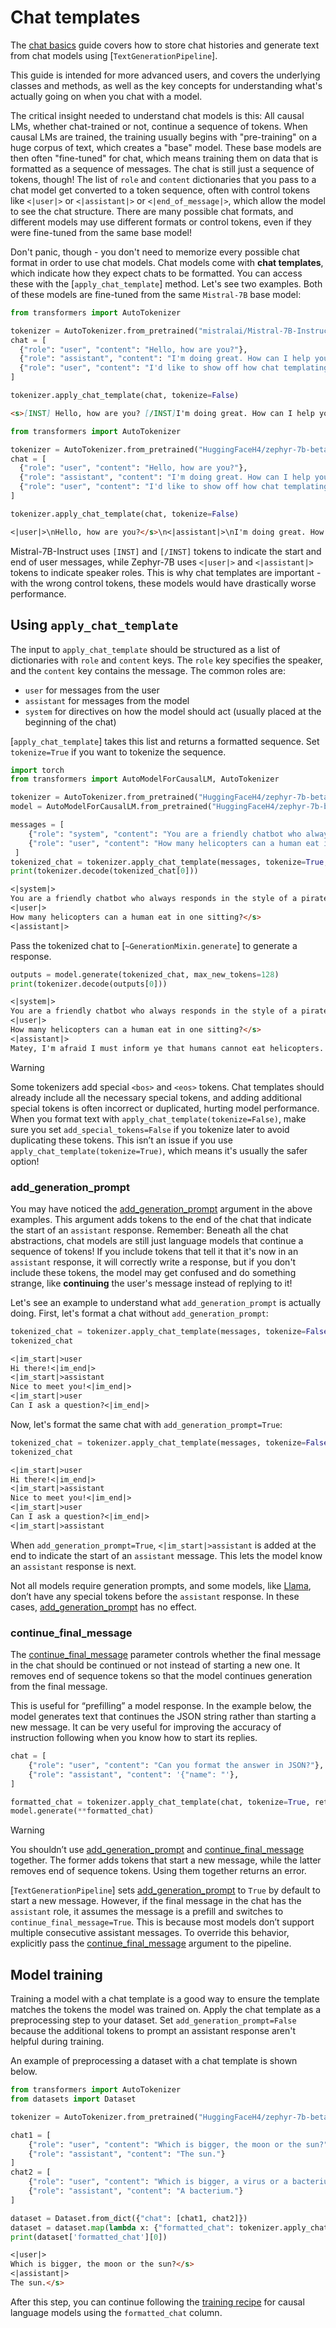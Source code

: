 <!--Copyright 2024 The HuggingFace Team. All rights reserved.

Licensed under the Apache License, Version 2.0 (the "License"); you may not use this file except in compliance with
the License. You may obtain a copy of the License at

http://www.apache.org/licenses/LICENSE-2.0

Unless required by applicable law or agreed to in writing, software distributed under the License is distributed on
an "AS IS" BASIS, WITHOUT WARRANTIES OR CONDITIONS OF ANY KIND, either express or implied. See the License for the
specific language governing permissions and limitations under the License.

⚠️ Note that this file is in Markdown but contain specific syntax for our doc-builder (similar to MDX) that may not be
rendered properly in your Markdown viewer.

-->

# Chat templates

The [chat basics](./conversations) guide covers how to store chat histories and generate text from chat models using [`TextGenerationPipeline`].

This guide is intended for more advanced users, and covers the underlying classes and methods, as well as the key concepts for understanding what's actually going on when you chat with a model.

The critical insight needed to understand chat models is this: All causal LMs, whether chat-trained or not, continue a sequence of tokens. When causal LMs are trained, the training usually begins with "pre-training" on a huge corpus of text, which creates a "base" model.
These base models are then often "fine-tuned" for chat, which means training them on data that is formatted as a sequence of messages. The chat is still just a sequence of tokens, though! The list of `role` and `content` dictionaries that you pass
to a chat model get converted to a token sequence, often with control tokens like `<|user|>` or `<|assistant|>` or `<|end_of_message|>`, which allow the model to see the chat structure.
There are many possible chat formats, and different models may use different formats or control tokens, even if they were fine-tuned from the same base model!

Don't panic, though - you don't need to memorize every possible chat format in order to use chat models. Chat models come with **chat templates**, which indicate how they expect chats to be formatted.
You can access these with the [`apply_chat_template`] method. Let's see two examples. Both of these models are fine-tuned from the same `Mistral-7B` base model:

<hfoptions id="template">
<hfoption id="Mistral">

```py
from transformers import AutoTokenizer

tokenizer = AutoTokenizer.from_pretrained("mistralai/Mistral-7B-Instruct-v0.1")
chat = [
  {"role": "user", "content": "Hello, how are you?"},
  {"role": "assistant", "content": "I'm doing great. How can I help you today?"},
  {"role": "user", "content": "I'd like to show off how chat templating works!"},
]

tokenizer.apply_chat_template(chat, tokenize=False)
```

```md
<s>[INST] Hello, how are you? [/INST]I'm doing great. How can I help you today?</s> [INST] I'd like to show off how chat templating works! [/INST]
```

</hfoption>
<hfoption id="Zephyr">

```py
from transformers import AutoTokenizer

tokenizer = AutoTokenizer.from_pretrained("HuggingFaceH4/zephyr-7b-beta")
chat = [
  {"role": "user", "content": "Hello, how are you?"},
  {"role": "assistant", "content": "I'm doing great. How can I help you today?"},
  {"role": "user", "content": "I'd like to show off how chat templating works!"},
]

tokenizer.apply_chat_template(chat, tokenize=False)
```

```md
<|user|>\nHello, how are you?</s>\n<|assistant|>\nI'm doing great. How can I help you today?</s>\n<|user|>\nI'd like to show off how chat templating works!</s>\n
```

</hfoption>
</hfoptions>

Mistral-7B-Instruct uses `[INST]` and `[/INST]` tokens to indicate the start and end of user messages, while Zephyr-7B uses `<|user|>` and `<|assistant|>` tokens to indicate speaker roles. This is why chat templates are important - with the wrong control tokens, these models would have drastically worse performance.

## Using `apply_chat_template`

The input to `apply_chat_template` should be structured as a list of dictionaries with `role` and `content` keys. The `role` key specifies the speaker, and the `content` key contains the message. The common roles are:

 - `user` for messages from the user
 - `assistant` for messages from the model
 - `system` for directives on how the model should act (usually placed at the beginning of the chat)

[`apply_chat_template`] takes this list and returns a formatted sequence. Set `tokenize=True` if you want to tokenize the sequence.

```py
import torch
from transformers import AutoModelForCausalLM, AutoTokenizer

tokenizer = AutoTokenizer.from_pretrained("HuggingFaceH4/zephyr-7b-beta")
model = AutoModelForCausalLM.from_pretrained("HuggingFaceH4/zephyr-7b-beta", device_map="auto", dtype=torch.bfloat16)

messages = [
    {"role": "system", "content": "You are a friendly chatbot who always responds in the style of a pirate",},
    {"role": "user", "content": "How many helicopters can a human eat in one sitting?"},
 ]
tokenized_chat = tokenizer.apply_chat_template(messages, tokenize=True, add_generation_prompt=True, return_tensors="pt")
print(tokenizer.decode(tokenized_chat[0]))
```

```md
<|system|>
You are a friendly chatbot who always responds in the style of a pirate</s>
<|user|>
How many helicopters can a human eat in one sitting?</s>
<|assistant|>
```

Pass the tokenized chat to [`~GenerationMixin.generate`] to generate a response.

```py
outputs = model.generate(tokenized_chat, max_new_tokens=128) 
print(tokenizer.decode(outputs[0]))
```

```md
<|system|>
You are a friendly chatbot who always responds in the style of a pirate</s>
<|user|>
How many helicopters can a human eat in one sitting?</s>
<|assistant|>
Matey, I'm afraid I must inform ye that humans cannot eat helicopters. Helicopters are not food, they are flying machines. Food is meant to be eaten, like a hearty plate o' grog, a savory bowl o' stew, or a delicious loaf o' bread. But helicopters, they be for transportin' and movin' around, not for eatin'. So, I'd say none, me hearties. None at all.
```

> [!WARNING]
> Some tokenizers add special `<bos>` and `<eos>` tokens. Chat templates should already include all the necessary special tokens, and adding additional special tokens is often incorrect or duplicated, hurting model performance. When you format text with `apply_chat_template(tokenize=False)`, make sure you set `add_special_tokens=False` if you tokenize later to avoid duplicating these tokens.
> This isn’t an issue if you use `apply_chat_template(tokenize=True)`, which means it's usually the safer option!

### add_generation_prompt

You may have noticed the [add_generation_prompt](https://huggingface.co/docs/transformers/internal/tokenization_utils#transformers.PreTrainedTokenizerBase.apply_chat_template.add_generation_prompt) argument in the above examples.
This argument adds tokens to the end of the chat that indicate the start of an `assistant` response. Remember: Beneath all the chat abstractions, chat models are still just language models that continue a sequence of tokens!
If you include tokens that tell it that it's now in an `assistant` response, it will correctly write a response, but if you don't include these tokens, the model may get confused and do something strange, like **continuing** the user's message instead of replying to it!

Let's see an example to understand what `add_generation_prompt` is actually doing. First, let's format a chat without `add_generation_prompt`:

```py
tokenized_chat = tokenizer.apply_chat_template(messages, tokenize=False, add_generation_prompt=False)
tokenized_chat
```

```md
<|im_start|>user
Hi there!<|im_end|>
<|im_start|>assistant
Nice to meet you!<|im_end|>
<|im_start|>user
Can I ask a question?<|im_end|>
```

Now, let's format the same chat with `add_generation_prompt=True`:

```py
tokenized_chat = tokenizer.apply_chat_template(messages, tokenize=False, add_generation_prompt=True)
tokenized_chat
```

```md
<|im_start|>user
Hi there!<|im_end|>
<|im_start|>assistant
Nice to meet you!<|im_end|>
<|im_start|>user
Can I ask a question?<|im_end|>
<|im_start|>assistant

```

When `add_generation_prompt=True`, `<|im_start|>assistant` is added at the end to indicate the start of an `assistant` message. This lets the model know an `assistant` response is next.

Not all models require generation prompts, and some models, like [Llama](./model_doc/llama), don’t have any special tokens before the `assistant` response. In these cases, [add_generation_prompt](https://huggingface.co/docs/transformers/internal/tokenization_utils#transformers.PreTrainedTokenizerBase.apply_chat_template.add_generation_prompt) has no effect.

### continue_final_message

The [continue_final_message](https://huggingface.co/docs/transformers/internal/tokenization_utils#transformers.PreTrainedTokenizerBase.apply_chat_template.continue_final_message) parameter controls whether the final message in the chat should be continued or not instead of starting a new one. It removes end of sequence tokens so that the model continues generation from the final message.

This is useful for “prefilling” a model response. In the example below, the model generates text that continues the JSON string rather than starting a new message. It can be very useful for improving the accuracy of instruction following when you know how to start its replies.

```py
chat = [
    {"role": "user", "content": "Can you format the answer in JSON?"},
    {"role": "assistant", "content": '{"name": "'},
]

formatted_chat = tokenizer.apply_chat_template(chat, tokenize=True, return_dict=True, continue_final_message=True)
model.generate(**formatted_chat)
```

> [!WARNING]
> You shouldn’t use [add_generation_prompt](https://huggingface.co/docs/transformers/internal/tokenization_utils#transformers.PreTrainedTokenizerBase.apply_chat_template.add_generation_prompt) and [continue_final_message](https://huggingface.co/docs/transformers/internal/tokenization_utils#transformers.PreTrainedTokenizerBase.apply_chat_template.continue_final_message) together. The former adds tokens that start a new message, while the latter removes end of sequence tokens. Using them together returns an error.

[`TextGenerationPipeline`] sets [add_generation_prompt](https://huggingface.co/docs/transformers/internal/tokenization_utils#transformers.PreTrainedTokenizerBase.apply_chat_template.add_generation_prompt) to `True` by default to start a new message. However, if the final message in the chat has the `assistant` role, it assumes the message is a prefill and switches to `continue_final_message=True`. This is because most models don’t support multiple consecutive assistant messages. To override this behavior, explicitly pass the [continue_final_message](https://huggingface.co/docs/transformers/internal/tokenization_utils#transformers.PreTrainedTokenizerBase.apply_chat_template.continue_final_message) argument to the pipeline.

## Model training

Training a model with a chat template is a good way to ensure the template matches the tokens the model was trained on. Apply the chat template as a preprocessing step to your dataset. Set `add_generation_prompt=False` because the additional tokens to prompt an assistant response aren't helpful during training.

An example of preprocessing a dataset with a chat template is shown below.

```py
from transformers import AutoTokenizer
from datasets import Dataset

tokenizer = AutoTokenizer.from_pretrained("HuggingFaceH4/zephyr-7b-beta")

chat1 = [
    {"role": "user", "content": "Which is bigger, the moon or the sun?"},
    {"role": "assistant", "content": "The sun."}
]
chat2 = [
    {"role": "user", "content": "Which is bigger, a virus or a bacterium?"},
    {"role": "assistant", "content": "A bacterium."}
]

dataset = Dataset.from_dict({"chat": [chat1, chat2]})
dataset = dataset.map(lambda x: {"formatted_chat": tokenizer.apply_chat_template(x["chat"], tokenize=False, add_generation_prompt=False)})
print(dataset['formatted_chat'][0])
```

```md
<|user|>
Which is bigger, the moon or the sun?</s>
<|assistant|>
The sun.</s>
```

After this step, you can continue following the [training recipe](./tasks/language_modeling) for causal language models using the `formatted_chat` column.
